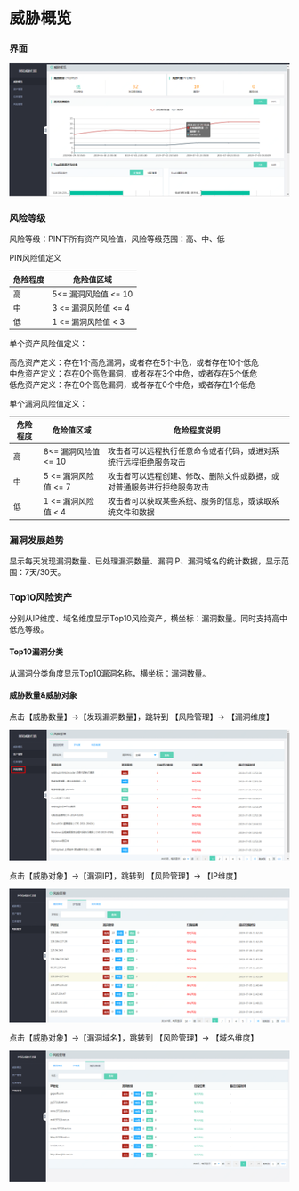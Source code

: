 # 威胁概览

### 界面

  ![](../../../../image/Website-Threat-Inspector/webscan-gl.png)

### 风险等级

风险等级：PIN下所有资产风险值，风险等级范围：高、中、低

PIN风险值定义

|危险程度 |	危险值区域 |
| ------ | ------ |
|高 |	5<= 漏洞风险值 <= 10
|中 |   3 <= 漏洞风险值 <= 4
|低 |	 1 <= 漏洞风险值 < 3

单个资产风险值定义：

高危资产定义：存在1个高危漏洞，或者存在5个中危，或者存在10个低危  
中危资产定义：存在0个高危漏洞，或者存在3个中危，或者存在5个低危  
低危资产定义：存在0个高危漏洞，或者存在0个中危，或者存在1个低危  

单个漏洞风险值定义：

| 危险程度 | 危险值区域 | 危险程度说明 |
| ------ | ------ | ------ |
| 高 | 8<= 漏洞风险值 <= 10 | 攻击者可以远程执行任意命令或者代码，或进对系统行远程拒绝服务攻击 |
| 中 | 5 <= 漏洞风险值 <= 7 | 攻击者可以远程创建、修改、删除文件或数据，或对普通服务进行拒绝服务攻击 |
| 低 | 1 <= 漏洞风险值 < 4 | 攻击者可以获取某些系统、服务的信息，或读取系统文件和数据 |


### 漏洞发展趋势

显示每天发现漏洞数量、已处理漏洞数量、漏洞IP、漏洞域名的统计数据，显示范围：7天/30天。


### Top10风险资产

分别从IP维度、域名维度显示Top10风险资产，横坐标：漏洞数量。同时支持高中低危等级。  


#### Top10漏洞分类

从漏洞分类角度显示Top10漏洞名称，横坐标：漏洞数量。


#### 威胁数量&威胁对象

点击【威胁数量】->【发现漏洞数量】，跳转到 【风险管理】-> 【漏洞维度】

  ![](../../../../image/Website-Threat-Inspector/webscan-risk1.png)
  
点击【威胁对象】->【漏洞IP】，跳转到 【风险管理】-> 【IP维度】

  ![](../../../../image/Website-Threat-Inspector/webscan-risk3.png)

点击【威胁对象】->【漏洞域名】，跳转到 【风险管理】-> 【域名维度】

  ![](../../../../image/Website-Threat-Inspector/webscan-risk4.png)
